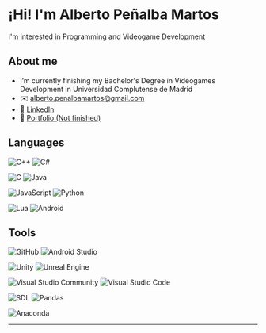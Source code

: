 # ¡Hi! I'm Alberto Peñalba Martos  
I'm interested in Programming and Videogame Development  

## About me  
- I’m currently finishing my Bachelor's Degree in Videogames Development in Universidad Complutense de Madrid
- ✉️ alberto.penalbamartos@gmail.com  
- 💼 [LinkedIn](https://www.linkedin.com/in/alberto-pe%C3%B1alba-martos-585775335/)  
- 📌 [Portfolio (Not finished)](https://albpenal.github.io/)  

## Languages  
![C++](https://img.shields.io/badge/C++-00599C?style=for-the-badge&logo=cplusplus&logoColor=white)
![C#](https://img.shields.io/badge/C%23-239120?style=for-the-badge&logo=csharp&logoColor=white)

![C](https://img.shields.io/badge/C-00599C?style=for-the-badge&logo=c&logoColor=white)
![Java](https://img.shields.io/badge/Java-ED8B00?style=for-the-badge&logo=openjdk&logoColor=white)

![JavaScript](https://img.shields.io/badge/JavaScript-F7DF1E?style=for-the-badge&logo=javascript&logoColor=black)
![Python](https://img.shields.io/badge/Python-3776AB?style=for-the-badge&logo=python&logoColor=white)

![Lua](https://img.shields.io/badge/Lua-2C2D72?style=for-the-badge&logo=lua&logoColor=white)
![Android](https://img.shields.io/badge/Android-3DDC84?style=for-the-badge&logo=android&logoColor=white)

## Tools  
![GitHub](https://img.shields.io/badge/GitHub-181717?style=for-the-badge&logo=github&logoColor=white)
![Android Studio](https://img.shields.io/badge/Android%20Studio-3DDC84?style=for-the-badge&logo=android-studio&logoColor=white)

![Unity](https://img.shields.io/badge/Unity-100000?style=for-the-badge&logo=unity&logoColor=white)
![Unreal Engine](https://img.shields.io/badge/Unreal_Engine-000?style=for-the-badge&logo=unreal-engine&logoColor=white)

![Visual Studio Community](https://img.shields.io/badge/Visual%20Studio-5C2D91?style=for-the-badge&logo=visual-studio&logoColor=white)
![Visual Studio Code](https://img.shields.io/badge/VS%20Code-007ACC?style=for-the-badge&logo=visual-studio-code&logoColor=white)

![SDL](https://img.shields.io/badge/SDL-075FE4?style=for-the-badge&logo=sdl&logoColor=white)
![Pandas](https://img.shields.io/badge/Pandas-150458?style=for-the-badge&logo=pandas&logoColor=white)

![Anaconda](https://img.shields.io/badge/Anaconda-44A833?style=for-the-badge&logo=anaconda&logoColor=white)

---
